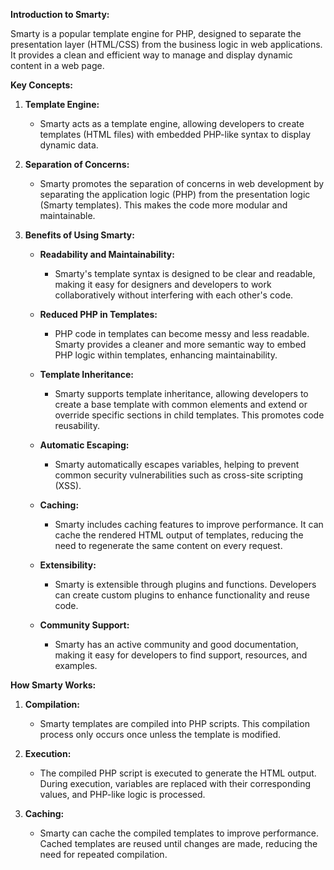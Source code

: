 **Introduction to Smarty:**

Smarty is a popular template engine for PHP, designed to separate the presentation layer (HTML/CSS) from the business logic in web applications. It provides a clean and efficient way to manage and display dynamic content in a web page.

**Key Concepts:**

1. **Template Engine:**
   - Smarty acts as a template engine, allowing developers to create templates (HTML files) with embedded PHP-like syntax to display dynamic data.

2. **Separation of Concerns:**
   - Smarty promotes the separation of concerns in web development by separating the application logic (PHP) from the presentation logic (Smarty templates). This makes the code more modular and maintainable.

3. **Benefits of Using Smarty:**

    - **Readability and Maintainability:**
      - Smarty's template syntax is designed to be clear and readable, making it easy for designers and developers to work collaboratively without interfering with each other's code.

    - **Reduced PHP in Templates:**
      - PHP code in templates can become messy and less readable. Smarty provides a cleaner and more semantic way to embed PHP logic within templates, enhancing maintainability.

    - **Template Inheritance:**
      - Smarty supports template inheritance, allowing developers to create a base template with common elements and extend or override specific sections in child templates. This promotes code reusability.

    - **Automatic Escaping:**
      - Smarty automatically escapes variables, helping to prevent common security vulnerabilities such as cross-site scripting (XSS).

    - **Caching:**
      - Smarty includes caching features to improve performance. It can cache the rendered HTML output of templates, reducing the need to regenerate the same content on every request.

    - **Extensibility:**
      - Smarty is extensible through plugins and functions. Developers can create custom plugins to enhance functionality and reuse code.

    - **Community Support:**
      - Smarty has an active community and good documentation, making it easy for developers to find support, resources, and examples.

**How Smarty Works:**

1. **Compilation:**
   - Smarty templates are compiled into PHP scripts. This compilation process only occurs once unless the template is modified.

2. **Execution:**
   - The compiled PHP script is executed to generate the HTML output. During execution, variables are replaced with their corresponding values, and PHP-like logic is processed.

3. **Caching:**
   - Smarty can cache the compiled templates to improve performance. Cached templates are reused until changes are made, reducing the need for repeated compilation.
